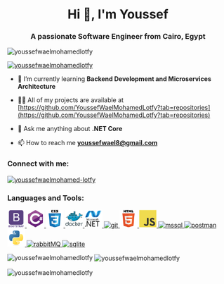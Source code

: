 <h1 align="center">Hi 👋, I'm Youssef</h1>
<h3 align="center">A passionate Software Engineer from Cairo, Egypt</h3>

<p align="left"> <img src="https://komarev.com/ghpvc/?username=youssefwaelmohamedlotfy&label=Profile%20views&color=0e75b6&style=flat" alt="youssefwaelmohamedlotfy" /> </p>

<p align="left"> <a href="https://github.com/ryo-ma/github-profile-trophy"><img src="https://github-profile-trophy.vercel.app/?username=youssefwaelmohamedlotfy" alt="youssefwaelmohamedlotfy" /></a> </p>

- 🌱 I’m currently learning **Backend Development and Microservices Architecture**

- 👨‍💻 All of my projects are available at [https://github.com/YoussefWaelMohamedLotfy?tab=repositories](https://github.com/YoussefWaelMohamedLotfy?tab=repositories)

- 💬 Ask me anything about **.NET Core**

- 📫 How to reach me **youssefwael8@gmail.com**

<h3 align="left">Connect with me:</h3>
<p align="left">
<a href="https://linkedin.com/in/youssefwaelmohamed-lotfy" target="blank"><img align="center" src="https://raw.githubusercontent.com/rahuldkjain/github-profile-readme-generator/master/src/images/icons/Social/linked-in-alt.svg" alt="youssefwaelmohamed-lotfy" height="30" width="40" /></a>
</p>

<h3 align="left">Languages and Tools:</h3>
<p align="left"> <a href="https://getbootstrap.com" target="_blank"> <img src="https://raw.githubusercontent.com/devicons/devicon/master/icons/bootstrap/bootstrap-plain-wordmark.svg" alt="bootstrap" width="40" height="40"/> </a> <a href="https://www.w3schools.com/cs/" target="_blank"> <img src="https://raw.githubusercontent.com/devicons/devicon/master/icons/csharp/csharp-original.svg" alt="csharp" width="40" height="40"/> </a> <a href="https://www.w3schools.com/css/" target="_blank"> <img src="https://raw.githubusercontent.com/devicons/devicon/master/icons/css3/css3-original-wordmark.svg" alt="css3" width="40" height="40"/> </a> <a href="https://www.docker.com/" target="_blank"> <img src="https://raw.githubusercontent.com/devicons/devicon/master/icons/docker/docker-original-wordmark.svg" alt="docker" width="40" height="40"/> </a> <a href="https://dotnet.microsoft.com/" target="_blank"> <img src="https://raw.githubusercontent.com/devicons/devicon/master/icons/dot-net/dot-net-original-wordmark.svg" alt="dotnet" width="40" height="40"/> </a> <a href="https://git-scm.com/" target="_blank"> <img src="https://www.vectorlogo.zone/logos/git-scm/git-scm-icon.svg" alt="git" width="40" height="40"/> </a> <a href="https://www.w3.org/html/" target="_blank"> <img src="https://raw.githubusercontent.com/devicons/devicon/master/icons/html5/html5-original-wordmark.svg" alt="html5" width="40" height="40"/> </a> <a href="https://developer.mozilla.org/en-US/docs/Web/JavaScript" target="_blank"> <img src="https://raw.githubusercontent.com/devicons/devicon/master/icons/javascript/javascript-original.svg" alt="javascript" width="40" height="40"/> </a> <a href="https://www.microsoft.com/en-us/sql-server" target="_blank"> <img src="https://www.svgrepo.com/show/303229/microsoft-sql-server-logo.svg" alt="mssql" width="40" height="40"/> </a> <a href="https://postman.com" target="_blank"> <img src="https://www.vectorlogo.zone/logos/getpostman/getpostman-icon.svg" alt="postman" width="40" height="40"/> </a> <a href="https://www.python.org" target="_blank"> <img src="https://raw.githubusercontent.com/devicons/devicon/master/icons/python/python-original.svg" alt="python" width="40" height="40"/> </a> <a href="https://www.rabbitmq.com" target="_blank"> <img src="https://www.vectorlogo.zone/logos/rabbitmq/rabbitmq-icon.svg" alt="rabbitMQ" width="40" height="40"/> </a> <a href="https://www.sqlite.org/" target="_blank"> <img src="https://www.vectorlogo.zone/logos/sqlite/sqlite-icon.svg" alt="sqlite" width="40" height="40"/> </a> </p>

<p><img align="left" src="https://github-readme-stats.vercel.app/api/top-langs?username=youssefwaelmohamedlotfy&show_icons=true&locale=en&layout=compact" alt="youssefwaelmohamedlotfy" /></p>

<p>&nbsp;<img align="center" src="https://github-readme-stats.vercel.app/api?username=youssefwaelmohamedlotfy&show_icons=true&locale=en" alt="youssefwaelmohamedlotfy" /></p>

<p><img align="center" src="https://github-readme-streak-stats.herokuapp.com/?user=youssefwaelmohamedlotfy&" alt="youssefwaelmohamedlotfy" /></p>

